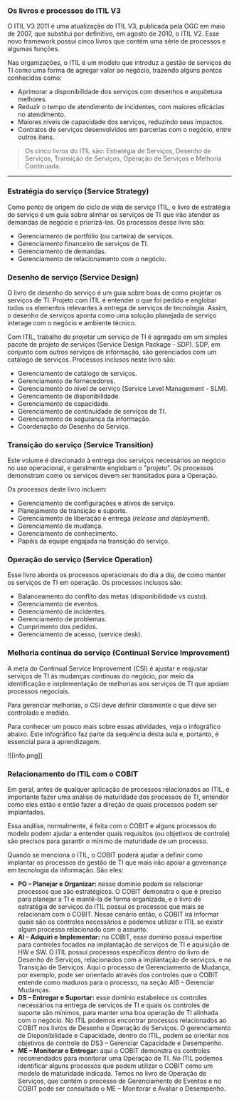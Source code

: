 ### Os livros e processos do ITIL V3

O ITIL V3 2011 é uma atualização do ITIL V3, publicada pela OGC em maio de 2007, que substitui por definitivo, em agosto de 2010, o ITIL V2. Esse novo framework possui cinco livros que contém uma série de processos e algumas funções.

Nas organizações, o ITIL é um modelo que introduz a gestão de serviços de TI como uma forma de agregar valor ao negócio, trazendo alguns pontos conhecidos como:

- Aprimorar a disponibilidade dos serviços com desenhos e arquitetura melhores.
- Reduzir o tempo de atendimento de incidentes, com maiores eficácias no atendimento.
- Maiores níveis de capacidade dos serviços, reduzindo seus impactos.
- Contratos de serviços desenvolvidos em parcerias com o negócio, entre outros itens.

> Os cinco livros do ITIL são: Estratégia de Serviços, Desenho de Serviços, Transição de Serviços, Operação de Serviços e Melhoria Continuada.

---

### Estratégia do serviço (Service Strategy)

Como ponto de origem do ciclo de vida de serviço ITIL, o livro de estratégia do serviço é um guia sobre alinhar os serviços de TI que irão atender as demandas de negócio e priorizá-las. Os processos desse livro são:

- Gerenciamento de portfólio (ou carteira) de serviços.
- Gerenciamento financeiro de serviços de TI.
- Gerenciamento de demandas.
- Gerenciamento de relacionamento com o negócio.

### Desenho de serviço (Service Design)

O livro de desenho do serviço é um guia sobre boas de como projetar os serviços de TI. Projeto com ITIL é entender o que foi pedido e englobar todos os elementos relevantes à entrega de serviços de tecnologia. Assim, o desenho de serviços aponta como uma solução planejada de serviço interage com o negócio e ambiente técnico.

Com ITIL, trabalho de projetar um serviço de TI é agregado em um simples pacote de projeto de serviços (Service Design Package - SDP). SDP, em conjunto com outros serviços de informação, são gerenciados com um catálogo de serviços. Processos inclusos neste livro são:

- Gerenciamento de catálogo de serviços.
- Gerenciamento de fornecedores.
- Gerenciamento do nível de serviço (Service Level Management - SLM).
- Gerenciamento de disponibilidade.
- Gerenciamento de capacidade.
- Gerenciamento de continuidade de serviços de TI.
- Gerenciamento de segurança da informação.
- Coordenação do Desenho do Serviço.

### Transição do serviço (Service Transition)

Este volume é direcionado à entrega dos serviços necessários ao negócio no uso operacional, e geralmente englobam o "projeto". Os processos demonstram como os serviços devem ser transitados para a Operação.

Os processos deste livro incluem:

- Gerenciamento de configurações e ativos de serviço.
- Planejamento de transição e suporte.
- Gerenciamento de liberação e entrega (_release and deployment_).
- Gerenciamento de mudança.
- Gerenciamento de conhecimento.
- Papéis da equipe engajada na transição do serviço.

### Operação do serviço (Service Operation)

Esse livro aborda os processos operacionais do dia a dia, de como manter os serviços de TI em operação. Os processos inclusos são:

- Balanceamento do conflito das metas (disponibilidade vs custo).
- Gerenciamento de eventos.
- Gerenciamento de incidentes.
- Gerenciamento de problemas.
- Cumprimento dos pedidos.
- Gerenciamento de acesso, (service desk).

### Melhoria contínua do serviço (Continual Service Improvement)

A meta do Continual Service Improvement (CSI) é ajustar e reajustar serviços de TI às mudanças contínuas do negócio, por meio da identificação e implementação de melhorias aos serviços de TI que apoiam processos negociais.

Para gerenciar melhorias, o CSI deve definir claramente o que deve ser controlado e medido.

Para conhecer um pouco mais sobre essas atividades, veja o infográfico abaixo. Este infográfico faz parte da sequência desta aula e, portanto, é essencial para a aprendizagem.

![[info.png]]

  

### Relacionamento do ITIL com o COBIT

Em geral, antes de qualquer aplicação de processos relacionados ao ITIL, é importante fazer uma análise de maturidade dos processos de TI, entender como eles estão e então fazer a direção de quais processos podem ser implantados.

Essa análise, normalmente, é feita com o COBIT e alguns processos do modelo podem ajudar a entender quais requisitos (ou objetivos de controle) são precisos para garantir o mínimo de maturidade de um processo.

Quando se menciona o ITIL, o COBIT poderá ajudar a definir como implantar os processos de gestão de TI que mais irão apoiar a governança em tecnologia da informação. São eles:

- **PO – Planejar e Organizar:** nesse domínio podem se relacionar processos que são estratégicos. O COBIT demonstra o que é preciso para planejar a TI e mantê-la de forma organizada, e o livro de estratégia de serviços do ITIL possui os processos que mais se relacionam com o COBIT. Nesse cenário então, o COBIT irá informar quais são os controles necessários e podemos utilizar o ITIL se existir algum processo relacionado com o assunto.
- **AI – Adquiri e Implementar:** no COBIT, esse domínio possui expertise para controles focados na implantação de serviços de TI e aquisição de HW e SW. O ITIL possui processos específicos dentro do livro de Desenho de Serviços, relacionados com a implantação de serviços, e na Transição de Serviços. Aqui o processo de Gerenciamento de Mudança, por exemplo, pode ser orientado através dos controles que o COBIT entende como maduros para o processo, na seção AI6 – Gerenciar Mudanças.
- **DS – Entregar e Suportar:** esse domínio estabelece os controles necessários na entrega de serviços de TI e quais os controles de suporte são mínimos, para manter uma boa operação de TI alinhada com o negócio. No ITIL podemos encontrar processos relacionados ao COBIT nos livros de Desenho e Operação de Serviços. O gerenciamento de Disponibilidade e Capacidade, dentro do ITIL, podem se orientar nos objetivos de controle do DS3 – Gerenciar Capacidade e Desempenho.
- **ME – Monitorar e Entregar:** aqui o COBIT demonstra os controles recomendados para monitorar uma Operação de TI. No ITIL podemos identificar alguns processos que podem utilizar o COBIT como um modelo de maturidade indicada. Temos no livro de Operação de Serviços, que contém o processo de Gerenciamento de Eventos e no COBIT pode ser consultado o ME – Monitorar e Avaliar o Desempenho.